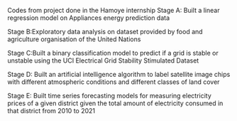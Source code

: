 Codes from project done in the Hamoye internship
Stage A: Built a linear regression model on Appliances energy prediction data  

Stage B:Exploratory data analysis on dataset provided by food and agriculture organisation of the United Nations

Stage C:Built a binary classification model to predict if a grid is stable or unstable using the UCI Electrical Grid Stability Stimulated Dataset

Stage D: Built an artificial intelligence algorithm to label satellite image chips with different atmospheric conditions and different classes of land cover

Stage E: Built time series forecasting models for measuring electricity prices of a given district given the total amount of electricity consumed in that district from 2010 to 2021 

